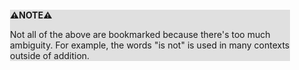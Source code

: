 <div style="margin:2em; background-color: #e0e0e0;">

<strong>⚠️NOTE️️️⚠️</strong>

Not all of the above are bookmarked because there's too much ambiguity. For example, the words "is not" is used in many contexts outside of addition.
</div>

